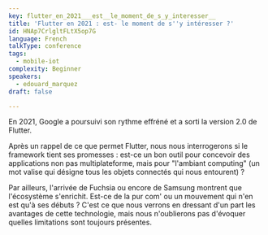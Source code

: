```yaml
---
key: flutter_en_2021___est__le_moment_de_s_y_interesser__
title: 'Flutter en 2021 : est- le moment de s''y intéresser ?'
id: HNAp7CrlgltFLtX5op7G
language: French
talkType: conference
tags:
  - mobile-iot
complexity: Beginner
speakers:
  - edouard_marquez
draft: false

---
```


En 2021, Google a poursuivi son rythme effréné et a sorti la version 2.0 de Flutter. 

Après un rappel de ce que permet Flutter, nous nous interrogerons si le framework tient ses promesses : est-ce un bon outil pour concevoir des applications non pas multiplateforme, mais pour "l'ambiant computing" (un mot valise qui désigne tous les objets connectés qui nous entourent) ?

Par ailleurs, l'arrivée de Fuchsia ou encore de Samsung montrent que l'écosystème s'enrichit. Est-ce de la pur com' ou 
un mouvement qui n'en est qu'à ses débuts ? C'est ce que nous verrons en dressant d'un part les avantages de cette technologie, mais nous n'oublierons pas d'évoquer quelles limitations sont toujours présentes.
